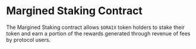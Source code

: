 # Margined Staking Contract

The Margined Staking contract allows `$ORAIX` token holders to stake their token and earn a portion of the rewards generated through revenue of fees by protocol users.
